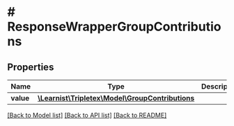 # # ResponseWrapperGroupContributions

## Properties

Name | Type | Description | Notes
------------ | ------------- | ------------- | -------------
**value** | [**\Learnist\Tripletex\Model\GroupContributions**](GroupContributions.md) |  | [optional]

[[Back to Model list]](../../README.md#models) [[Back to API list]](../../README.md#endpoints) [[Back to README]](../../README.md)
